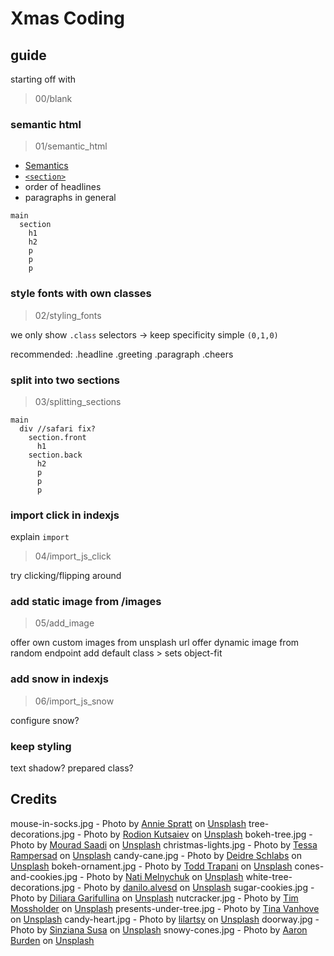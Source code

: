 # Xmas Coding

## guide

starting off with

> 00/blank

### semantic html

> 01/semantic_html

- [Semantics](https://developer.mozilla.org/en-US/docs/Glossary/semantics)
- [`<section>`](https://developer.mozilla.org/en-US/docs/Web/HTML/Element/section)
- order of headlines
- paragraphs in general

```
main
  section
    h1
    h2
    p
    p
    p
```

### style fonts with own classes

> 02/styling_fonts

we only show `.class` selectors
-> keep specificity simple `(0,1,0)`

recommended:
.headline
.greeting
.paragraph
.cheers

### split into two sections

> 03/splitting_sections

```
main
  div //safari fix?
    section.front
      h1
    section.back
      h2
      p
      p
      p
```

### import click in indexjs

explain `import`

> 04/import_js_click

try clicking/flipping around

### add static image from /images

> 05/add_image

offer own custom images from unsplash url
offer dynamic image from random endpoint
add default class > sets object-fit

### add snow in indexjs

> 06/import_js_snow

configure snow?

### keep styling

text shadow?
prepared class?

## Credits

mouse-in-socks.jpg - Photo by <a href="https://unsplash.com/@anniespratt?utm_source=unsplash&utm_medium=referral&utm_content=creditCopyText">Annie Spratt</a> on <a href="https://unsplash.com/?utm_source=unsplash&utm_medium=referral&utm_content=creditCopyText">Unsplash</a>
tree-decorations.jpg - Photo by <a href="https://unsplash.com/@frostroomhead?utm_source=unsplash&utm_medium=referral&utm_content=creditCopyText">Rodion Kutsaiev</a> on <a href="https://unsplash.com/?utm_source=unsplash&utm_medium=referral&utm_content=creditCopyText">Unsplash</a>
bokeh-tree.jpg - Photo by <a href="https://unsplash.com/@mougrapher?utm_source=unsplash&utm_medium=referral&utm_content=creditCopyText">Mourad Saadi</a> on <a href="https://unsplash.com/?utm_source=unsplash&utm_medium=referral&utm_content=creditCopyText">Unsplash</a>
christmas-lights.jpg - Photo by <a href="https://unsplash.com/@t_rampersad?utm_source=unsplash&utm_medium=referral&utm_content=creditCopyText">Tessa Rampersad</a> on <a href="https://unsplash.com/?utm_source=unsplash&utm_medium=referral&utm_content=creditCopyText">Unsplash</a>
candy-cane.jpg - Photo by <a href="https://unsplash.com/@fluffmedia?utm_source=unsplash&utm_medium=referral&utm_content=creditCopyText">Deidre Schlabs</a> on <a href="https://unsplash.com/?utm_source=unsplash&utm_medium=referral&utm_content=creditCopyText">Unsplash</a>
bokeh-ornament.jpg - Photo by <a href="https://unsplash.com/@ttrapani?utm_source=unsplash&utm_medium=referral&utm_content=creditCopyText">Todd Trapani</a> on <a href="https://unsplash.com/?utm_source=unsplash&utm_medium=referral&utm_content=creditCopyText">Unsplash</a>
cones-and-cookies.jpg - Photo by <a href="https://unsplash.com/@natinati?utm_source=unsplash&utm_medium=referral&utm_content=creditCopyText">Nati Melnychuk</a> on <a href="https://unsplash.com/?utm_source=unsplash&utm_medium=referral&utm_content=creditCopyText">Unsplash</a>
white-tree-decorations.jpg - Photo by <a href="https://unsplash.com/@daniloalvesd?utm_source=unsplash&utm_medium=referral&utm_content=creditCopyText">danilo.alvesd</a> on <a href="https://unsplash.com/?utm_source=unsplash&utm_medium=referral&utm_content=creditCopyText">Unsplash</a>
sugar-cookies.jpg - Photo by <a href="https://unsplash.com/@dilja96?utm_source=unsplash&utm_medium=referral&utm_content=creditCopyText">Diliara Garifullina</a> on <a href="https://unsplash.com/?utm_source=unsplash&utm_medium=referral&utm_content=creditCopyText">Unsplash</a>
nutcracker.jpg - Photo by <a href="https://unsplash.com/es/@timmossholder?utm_source=unsplash&utm_medium=referral&utm_content=creditCopyText">Tim Mossholder</a> on <a href="https://unsplash.com/?utm_source=unsplash&utm_medium=referral&utm_content=creditCopyText">Unsplash</a>
presents-under-tree.jpg - Photo by <a href="https://unsplash.com/@tinavanhove?utm_source=unsplash&utm_medium=referral&utm_content=creditCopyText">Tina Vanhove</a> on <a href="https://unsplash.com/?utm_source=unsplash&utm_medium=referral&utm_content=creditCopyText">Unsplash</a>
candy-heart.jpg - Photo by <a href="https://unsplash.com/@lilartsy?utm_source=unsplash&utm_medium=referral&utm_content=creditCopyText">lilartsy</a> on <a href="https://unsplash.com/?utm_source=unsplash&utm_medium=referral&utm_content=creditCopyText">Unsplash</a>
doorway.jpg - Photo by <a href="https://unsplash.com/@sinzianasusa?utm_source=unsplash&utm_medium=referral&utm_content=creditCopyText">Sinziana Susa</a> on <a href="https://unsplash.com/?utm_source=unsplash&utm_medium=referral&utm_content=creditCopyText">Unsplash</a>
snowy-cones.jpg - Photo by <a href="https://unsplash.com/@aaronburden?utm_source=unsplash&utm_medium=referral&utm_content=creditCopyText">Aaron Burden</a> on <a href="https://unsplash.com/?utm_source=unsplash&utm_medium=referral&utm_content=creditCopyText">Unsplash</a>
